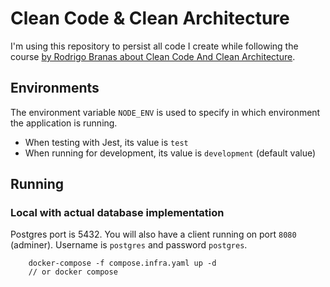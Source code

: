 # Clean Code & Clean Architecture

I'm using this repository to persist all code I create while following the course [by Rodrigo Branas
about Clean Code And Clean Architecture](https://app.branas.io/public/products).

## Environments

The environment variable `NODE_ENV` is used to specify in which environment the application is running. 

- When testing with Jest, its value is `test`
- When running for development, its value is `development` (default value)

## Running

### Local with actual database implementation

Postgres port is 5432. You will also have a client running on port `8080` (adminer).
Username is `postgres` and password `postgres`.
```
    docker-compose -f compose.infra.yaml up -d
    // or docker compose
```

